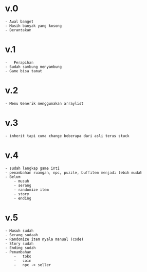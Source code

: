 # v.0
	- Awal banget
	- Masih banyak yang kosong
	- Berantakan

# v.1
	-	Perapihan
	- Sudah sambung menyambung
	- Game bisa tamat

# v.2
	- Menu Generik menggunakan arraylist

# v.3
	- inherit tapi cuma change beberapa dari asli terus stuck

# v.4
	- sudah lengkap game inti
	- penambahan ruangan, npc, puzzle, buffitem menjadi lebih mudah
	- Belum 
		- musuh
		- serang
		- randomize item
		- story
		- ending

# v.5
	- Musuh sudah
	- Serang sudaah
	- Randomize item nyala manual (code)
	- Story sudah
	- Ending sudah
	- Penambahan 
		-	toko
		-	coin
		-	npc -> seller
